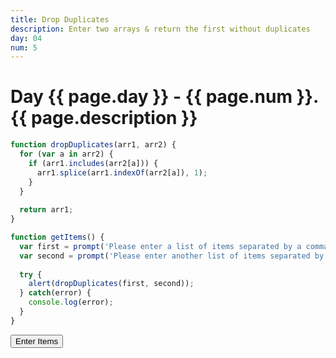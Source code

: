 ```yaml
---
title: Drop Duplicates
description: Enter two arrays & return the first without duplicates
day: 04
num: 5
---
```


# Day {{ page.day }} - {{ page.num }}. {{ page.description }}

<script src="/cse/day04/dropDuplicates.js"></script>

```javascript
function dropDuplicates(arr1, arr2) {
  for (var a in arr2) {
    if (arr1.includes(arr2[a])) {
      arr1.splice(arr1.indexOf(arr2[a]), 1);
    }
  }
  
  return arr1;
}

function getItems() {
  var first = prompt('Please enter a list of items separated by a comma:');
  var second = prompt('Please enter another list of items separated by a comma:');
  
  try {
    alert(dropDuplicates(first, second));
  } catch(error) {
    console.log(error);
  }
}
```

<button type="button" onclick="getItems()">Enter Items</button>
